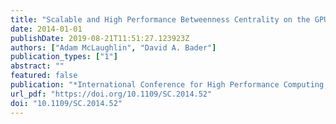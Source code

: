 ```yaml
---
title: "Scalable and High Performance Betweenness Centrality on the GPU"
date: 2014-01-01
publishDate: 2019-08-21T11:51:27.123923Z
authors: ["Adam McLaughlin", "David A. Bader"]
publication_types: ["1"]
abstract: ""
featured: false
publication: "*International Conference for High Performance Computing, Networking, Storage and Analysis, SC 2014, New Orleans, LA, USA, November 16-21, 2014*"
url_pdf: "https://doi.org/10.1109/SC.2014.52"
doi: "10.1109/SC.2014.52"
---
```


